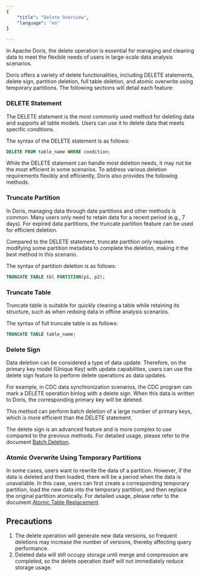 ```yaml
---
{
    "title": "Delete Overview",
    "language": "en"
}

---
```


<!-- 
Licensed to the Apache Software Foundation (ASF) under one
or more contributor license agreements.  See the NOTICE file
distributed with this work for additional information
regarding copyright ownership.  The ASF licenses this file
to you under the Apache License, Version 2.0 (the
"License"); you may not use this file except in compliance
with the License.  You may obtain a copy of the License at

  http://www.apache.org/licenses/LICENSE-2.0

Unless required by applicable law or agreed to in writing,
software distributed under the License is distributed on an
"AS IS" BASIS, WITHOUT WARRANTIES OR CONDITIONS OF ANY
KIND, either express or implied.  See the License for the
specific language governing permissions and limitations
under the License.
-->

In Apache Doris, the delete operation is essential for managing and cleaning data to meet the flexible needs of users in large-scale data analysis scenarios.

Doris offers a variety of delete functionalities, including DELETE statements, delete sign, partition deletion, full table deletion, and atomic overwrite using temporary partitions. The following sections will detail each feature:

### DELETE Statement

The DELETE statement is the most commonly used method for deleting data and supports all table models. Users can use it to delete data that meets specific conditions.

The syntax of the DELETE statement is as follows:

```sql
DELETE FROM table_name WHERE condition;
```

While the DELETE statement can handle most deletion needs, it may not be the most efficient in some scenarios. To address various deletion requirements flexibly and efficiently, Doris also provides the following methods.

### Truncate Partition 

In Doris, managing data through date partitions and other methods is common. Many users only need to retain data for a recent period (e.g., 7 days). For expired data partitions, the truncate partition feature can be used for efficient deletion.

Compared to the DELETE statement, truncate partition only requires modifying some partition metadata to complete the deletion, making it the best method in this scenario.

The syntax of partition deletion is as follows:

```sql
TRUNCATE TABLE tbl PARTITION(p1, p2);
```

### Truncate Table

Truncate table is suitable for quickly clearing a table while retaining its structure, such as when redoing data in offline analysis scenarios.

The syntax of full truncate table is as follows:

```sql
TRUNCATE TABLE table_name;
```

### Delete Sign 

Data deletion can be considered a type of data update. Therefore, on the primary key model (Unique Key) with update capabilities, users can use the delete sign feature to perform delete operations as data updates.

For example, in CDC data synchronization scenarios, the CDC program can mark a DELETE operation binlog with a delete sign. When this data is written to Doris, the corresponding primary key will be deleted.

This method can perform batch deletion of a large number of primary keys, which is more efficient than the DELETE statement.

The delete sign is an advanced feature and is more complex to use compared to the previous methods. For detailed usage, please refer to the document [Batch Deletion](./batch-delete-manual.md).

### Atomic Overwrite Using Temporary Partitions

In some cases, users want to rewrite the data of a partition. However, if the data is deleted and then loaded, there will be a period when the data is unavailable. In this case, users can first create a corresponding temporary partition, load the new data into the temporary partition, and then replace the original partition atomically. For detailed usage, please refer to the document [Atomic Table Replacement](./atomicity-replace.md).

## Precautions

1. The delete operation will generate new data versions, so frequent deletions may increase the number of versions, thereby affecting query performance.
2. Deleted data will still occupy storage until merge and compression are completed, so the delete operation itself will not immediately reduce storage usage.
